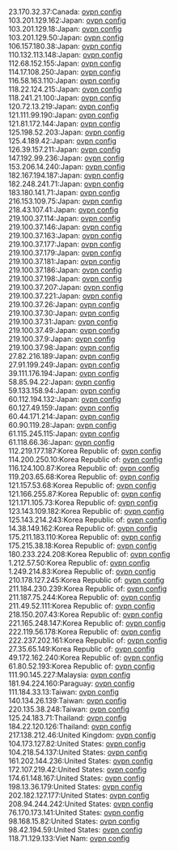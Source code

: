 23.170.32.37:Canada: [ovpn config](vpn/23_170_32_37.ovpn)  
103.201.129.162:Japan: [ovpn config](vpn/103_201_129_162.ovpn)  
103.201.129.18:Japan: [ovpn config](vpn/103_201_129_18.ovpn)  
103.201.129.50:Japan: [ovpn config](vpn/103_201_129_50.ovpn)  
106.157.180.38:Japan: [ovpn config](vpn/106_157_180_38.ovpn)  
110.132.113.148:Japan: [ovpn config](vpn/110_132_113_148.ovpn)  
112.68.152.155:Japan: [ovpn config](vpn/112_68_152_155.ovpn)  
114.17.108.250:Japan: [ovpn config](vpn/114_17_108_250.ovpn)  
116.58.163.110:Japan: [ovpn config](vpn/116_58_163_110.ovpn)  
118.22.124.215:Japan: [ovpn config](vpn/118_22_124_215.ovpn)  
118.241.21.100:Japan: [ovpn config](vpn/118_241_21_100.ovpn)  
120.72.13.219:Japan: [ovpn config](vpn/120_72_13_219.ovpn)  
121.111.99.190:Japan: [ovpn config](vpn/121_111_99_190.ovpn)  
121.81.172.144:Japan: [ovpn config](vpn/121_81_172_144.ovpn)  
125.198.52.203:Japan: [ovpn config](vpn/125_198_52_203.ovpn)  
125.4.189.42:Japan: [ovpn config](vpn/125_4_189_42.ovpn)  
126.39.157.211:Japan: [ovpn config](vpn/126_39_157_211.ovpn)  
147.192.99.236:Japan: [ovpn config](vpn/147_192_99_236.ovpn)  
153.206.14.240:Japan: [ovpn config](vpn/153_206_14_240.ovpn)  
182.167.194.187:Japan: [ovpn config](vpn/182_167_194_187.ovpn)  
182.248.241.71:Japan: [ovpn config](vpn/182_248_241_71.ovpn)  
183.180.141.71:Japan: [ovpn config](vpn/183_180_141_71.ovpn)  
216.153.109.75:Japan: [ovpn config](vpn/216_153_109_75.ovpn)  
218.43.107.41:Japan: [ovpn config](vpn/218_43_107_41.ovpn)  
219.100.37.114:Japan: [ovpn config](vpn/219_100_37_114.ovpn)  
219.100.37.146:Japan: [ovpn config](vpn/219_100_37_146.ovpn)  
219.100.37.163:Japan: [ovpn config](vpn/219_100_37_163.ovpn)  
219.100.37.177:Japan: [ovpn config](vpn/219_100_37_177.ovpn)  
219.100.37.179:Japan: [ovpn config](vpn/219_100_37_179.ovpn)  
219.100.37.181:Japan: [ovpn config](vpn/219_100_37_181.ovpn)  
219.100.37.186:Japan: [ovpn config](vpn/219_100_37_186.ovpn)  
219.100.37.198:Japan: [ovpn config](vpn/219_100_37_198.ovpn)  
219.100.37.207:Japan: [ovpn config](vpn/219_100_37_207.ovpn)  
219.100.37.221:Japan: [ovpn config](vpn/219_100_37_221.ovpn)  
219.100.37.26:Japan: [ovpn config](vpn/219_100_37_26.ovpn)  
219.100.37.30:Japan: [ovpn config](vpn/219_100_37_30.ovpn)  
219.100.37.31:Japan: [ovpn config](vpn/219_100_37_31.ovpn)  
219.100.37.49:Japan: [ovpn config](vpn/219_100_37_49.ovpn)  
219.100.37.9:Japan: [ovpn config](vpn/219_100_37_9.ovpn)  
219.100.37.98:Japan: [ovpn config](vpn/219_100_37_98.ovpn)  
27.82.216.189:Japan: [ovpn config](vpn/27_82_216_189.ovpn)  
27.91.199.249:Japan: [ovpn config](vpn/27_91_199_249.ovpn)  
39.111.176.194:Japan: [ovpn config](vpn/39_111_176_194.ovpn)  
58.85.94.22:Japan: [ovpn config](vpn/58_85_94_22.ovpn)  
59.133.158.94:Japan: [ovpn config](vpn/59_133_158_94.ovpn)  
60.112.194.132:Japan: [ovpn config](vpn/60_112_194_132.ovpn)  
60.127.49.159:Japan: [ovpn config](vpn/60_127_49_159.ovpn)  
60.44.171.214:Japan: [ovpn config](vpn/60_44_171_214.ovpn)  
60.90.119.28:Japan: [ovpn config](vpn/60_90_119_28.ovpn)  
61.115.245.115:Japan: [ovpn config](vpn/61_115_245_115.ovpn)  
61.118.66.36:Japan: [ovpn config](vpn/61_118_66_36.ovpn)  
112.219.177.187:Korea Republic of: [ovpn config](vpn/112_219_177_187.ovpn)  
114.200.250.10:Korea Republic of: [ovpn config](vpn/114_200_250_10.ovpn)  
116.124.100.87:Korea Republic of: [ovpn config](vpn/116_124_100_87.ovpn)  
119.203.65.68:Korea Republic of: [ovpn config](vpn/119_203_65_68.ovpn)  
121.157.53.68:Korea Republic of: [ovpn config](vpn/121_157_53_68.ovpn)  
121.166.255.87:Korea Republic of: [ovpn config](vpn/121_166_255_87.ovpn)  
121.171.105.73:Korea Republic of: [ovpn config](vpn/121_171_105_73.ovpn)  
123.143.109.182:Korea Republic of: [ovpn config](vpn/123_143_109_182.ovpn)  
125.143.214.243:Korea Republic of: [ovpn config](vpn/125_143_214_243.ovpn)  
14.38.149.162:Korea Republic of: [ovpn config](vpn/14_38_149_162.ovpn)  
175.211.183.110:Korea Republic of: [ovpn config](vpn/175_211_183_110.ovpn)  
175.215.38.18:Korea Republic of: [ovpn config](vpn/175_215_38_18.ovpn)  
180.233.224.208:Korea Republic of: [ovpn config](vpn/180_233_224_208.ovpn)  
1.212.57.50:Korea Republic of: [ovpn config](vpn/1_212_57_50.ovpn)  
1.249.214.83:Korea Republic of: [ovpn config](vpn/1_249_214_83.ovpn)  
210.178.127.245:Korea Republic of: [ovpn config](vpn/210_178_127_245.ovpn)  
211.184.230.239:Korea Republic of: [ovpn config](vpn/211_184_230_239.ovpn)  
211.187.75.244:Korea Republic of: [ovpn config](vpn/211_187_75_244.ovpn)  
211.49.52.111:Korea Republic of: [ovpn config](vpn/211_49_52_111.ovpn)  
218.150.207.43:Korea Republic of: [ovpn config](vpn/218_150_207_43.ovpn)  
221.165.248.147:Korea Republic of: [ovpn config](vpn/221_165_248_147.ovpn)  
222.119.56.178:Korea Republic of: [ovpn config](vpn/222_119_56_178.ovpn)  
222.237.202.161:Korea Republic of: [ovpn config](vpn/222_237_202_161.ovpn)  
27.35.65.149:Korea Republic of: [ovpn config](vpn/27_35_65_149.ovpn)  
49.172.162.240:Korea Republic of: [ovpn config](vpn/49_172_162_240.ovpn)  
61.80.52.193:Korea Republic of: [ovpn config](vpn/61_80_52_193.ovpn)  
111.90.145.227:Malaysia: [ovpn config](vpn/111_90_145_227.ovpn)  
181.94.224.160:Paraguay: [ovpn config](vpn/181_94_224_160.ovpn)  
111.184.33.13:Taiwan: [ovpn config](vpn/111_184_33_13.ovpn)  
140.134.26.139:Taiwan: [ovpn config](vpn/140_134_26_139.ovpn)  
220.135.38.248:Taiwan: [ovpn config](vpn/220_135_38_248.ovpn)  
125.24.183.71:Thailand: [ovpn config](vpn/125_24_183_71.ovpn)  
184.22.120.126:Thailand: [ovpn config](vpn/184_22_120_126.ovpn)  
217.138.212.46:United Kingdom: [ovpn config](vpn/217_138_212_46.ovpn)  
104.173.127.82:United States: [ovpn config](vpn/104_173_127_82.ovpn)  
104.218.54.137:United States: [ovpn config](vpn/104_218_54_137.ovpn)  
161.202.144.236:United States: [ovpn config](vpn/161_202_144_236.ovpn)  
172.107.219.42:United States: [ovpn config](vpn/172_107_219_42.ovpn)  
174.61.148.167:United States: [ovpn config](vpn/174_61_148_167.ovpn)  
198.13.36.179:United States: [ovpn config](vpn/198_13_36_179.ovpn)  
202.182.127.177:United States: [ovpn config](vpn/202_182_127_177.ovpn)  
208.94.244.242:United States: [ovpn config](vpn/208_94_244_242.ovpn)  
76.170.173.141:United States: [ovpn config](vpn/76_170_173_141.ovpn)  
98.168.15.82:United States: [ovpn config](vpn/98_168_15_82.ovpn)  
98.42.194.59:United States: [ovpn config](vpn/98_42_194_59.ovpn)  
118.71.129.133:Viet Nam: [ovpn config](vpn/118_71_129_133.ovpn)  

